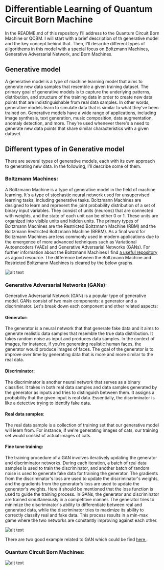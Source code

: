 # Differentiable Learning of Quantum Circuit Born Machine
In the README.md of this repository I'll address to the Quantum Circuit Born Machine or QCBM. I will start with a brief description of th generative model and the key concept behind that. Then, I'll describe different types of allgorithems in this model with a special focus on Boltzmann Machines, Generative Adversarial Network, and Born Machines.

## Generative model 
A generative model is a type of machine learning model that aims to generate new data samples that resemble a given training dataset. The primary goal of generative models is to capture the underlying patterns, distribution, and structure of the training data in order to create new data points that are indistinguishable from real data samples. In other words, generative models learn to simulate data that is similar to what they've been trained on.
Generative models have a wide range of applications, including image synthesis, text generation, music composition, data augmentation, anomaly detection, and more. They're used whenever there's a need to generate new data points that share similar characteristics with a given dataset.

## Different types of in Generative model
There are several types of generative models, each with its own approach to generating new data. In the following, I'll describe some of them.

### Boltzmann Machines: 
A Boltzmann Machine is a type of generative model in the field of machine learning. It's a type of stochastic neural network used for unsupervised learning tasks, including generative tasks. Boltzmann Machines are designed to learn and represent the joint probability distribution of a set of binary input variables. They consist of units (neurons) that are connected with weights, and the state of each unit can be either 0 or 1. These units are organized into visible units and hidden units. The primary types of Boltzmann Machines are the Restricted Boltzmann Machine (RBM) and the Boltzmann Restricted Boltzmann Machine (BRBM). As a final word for Boltzmann Machines are less commonly used in modern applications due to the emergence of more advanced techniques such as Variational Autoencoders (VAEs) and Generative Adversarial Networks (GANs). For further information about the Boltzmann Machines I find <a href="https://github.com/yell/boltzmann-machines" target="_blank"> a useful repository </a>as agood resource. The difference between the Boltzmann Machine and Restricted Boltzmann Machines is cleared by the below graphs. 

![alt text](https://github.com/mehrankhosrojerdi/Quantum_Machine_Learning/blob/main/Boltzmann_Machine.jpg?raw=true)

### Generative Adversarial Networks (GANs):
Generative Adversarial Network (GAN) is a popular type of generative model. GANs consist of two main components: a generator and a discriminator. Let's break down each component and other related aspects:

#### Generator: 
The generator is a neural network that that generate fake data and it aims to generate realistic data samples that resemble the true data distribution. It takes random noise as input and produces data samples. In the context of images, for instance, if you're generating realistic human faces, the generator would produce images of faces. The goal of the generator is to improve over time by generating data that is more and more similar to the real data.

#### Discriminator: 
The discriminator is another neural network that serves as a binary classifier. It takes in both real data samples and data samples generated by the generator as inputs and tries to distinguish between them. It assigns a probability that the given input is real data. Essentially, the discriminator is like a detective trying to identify fake data.

#### Real data samples: 
The real data sample is a collection of training set that our generative model will learn from. For instance, if we're generating images of cats, our training set would consist of actual images of cats.

#### Fine tune training: 
The training procedure of a GAN involves iteratively updating the generator and discriminator networks. During each iteration, a batch of real data samples is used to train the discriminator, and another batch of random noise is used to generate fake data for training the generator. The gradients from the discriminator's loss are used to update the discriminator's weights, and the gradients from the generator's loss are used to update the generator's weights. Here it should be mentioned that the loss function is used to guide the training process. In GANs, the generator and discriminator are trained simultaneously in a competitive manner. The generator tries to minimize the discriminator's ability to differentiate between real and generated data, while the discriminator tries to maximize its ability to correctly classify real and fake data. This process results in a min-max game where the two networks are constantly improving against each other.

![alt text](https://github.com/mehrankhosrojerdi/Quantum_Machine_Learning/blob/main/gans_gfg.jpg?raw=true)

There are two good example related to GAN which could be find <a href="https://realpython.com/generative-adversarial-networks/" target="_blank"> here </a>.

### Quantum Circuit Born Machines:

![alt text](https://github.com/mehrankhosrojerdi/Quantum_Machine_Learning/blob/main/qcbm.png?raw=true)


